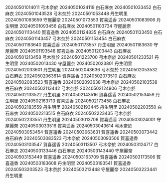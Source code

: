 20240501014011 弓木奈於
20240501024119 白石麻衣
20240501033452 白石麻衣
20240501043528 弓木奈於
20240501053448 丹生明里
20240501063659 守屋麗奈
20240501073553 賀喜遥香
20240501083906 丹生明里
20240501093456 白石麻衣
20240501103734 守屋麗奈
20240501113440 賀喜遥香
20240501124835 白石麻衣
20240501133450 白石麻衣
20240501143457 弓木奈於
20240501153454 白石麻衣
20240501163640 賀喜遥香
20240501173557 丹生明里
20240501183630 守屋麗奈
20240501193548 賀喜遥香
20240501203443 白石麻衣
20240501213458 弓木奈於
20240501223700 弓木奈於
20240501233521 丹生明里
20240502013430 守屋麗奈
20240502023801 丹生明里
20240502033601 丹生明里
20240502043636 弓木奈於
20240502053532 白石麻衣
20240502063614 賀喜遥香
20240502073510 白石麻衣
20240502083523 賀喜遥香
20240502093638 弓木奈於
20240502103538 白石麻衣
20240502113442 弓木奈於
20240502124906 弓木奈於
20240502133522 丹生明里
20240502143516 賀喜遥香
20240502153459 丹生明里
20240502163713 賀喜遥香
20240502173458 白石麻衣
20240502183559 丹生明里
20240502193445 丹生明里
20240502203550 白石麻衣
20240502213515 白石麻衣
20240502223435 弓木奈於
20240502233551 丹生明里
20240503013706 賀喜遥香
20240503024001 守屋麗奈
20240503033516 賀喜遥香
20240503043614 弓木奈於
20240503053454 賀喜遥香
20240503063631 賀喜遥香
20240503073442 白石麻衣
20240503083523 弓木奈於
20240503093506 賀喜遥香
20240503103547 賀喜遥香
20240503113507 弓木奈於
20240503124717 白石麻衣
20240503133446 白石麻衣
20240503143440 守屋麗奈
20240503153449 賀喜遥香
20240503163709 賀喜遥香
20240503173506 賀喜遥香
20240503183608 丹生明里
20240503193541 賀喜遥香
20240503203523 弓木奈於
20240503213448 守屋麗奈
20240503223441 丹生明里
